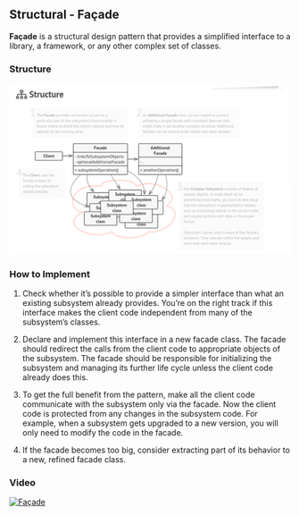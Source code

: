 ## Structural - Façade

**Façade** is a structural design pattern that provides a simplified interface to a library, a framework, or any other complex set of classes.

### Structure
[![Structural - Façade](../images/facade.png)](https://refactoring.guru/design-patterns/facade)

### How to Implement
1. Check whether it’s possible to provide a simpler interface than what an existing subsystem already provides. You’re on the right track if this interface makes the client code independent from many of the subsystem’s classes.

2. Declare and implement this interface in a new facade class. The facade should redirect the calls from the client code to appropriate objects of the subsystem. The facade should be responsible for initializing the subsystem and managing its further life cycle unless the client code already does this.

3. To get the full benefit from the pattern, make all the client code communicate with the subsystem only via the facade. Now the client code is protected from any changes in the subsystem code. For example, when a subsystem gets upgraded to a new version, you will only need to modify the code in the facade.

4. If the facade becomes too big, consider extracting part of its behavior to a new, refined facade class.


### Video
[![Façade](https://img.youtube.com/vi/8tyNCznvgW8/0.jpg)](https://www.youtube.com/watch?v=8tyNCznvgW8)
